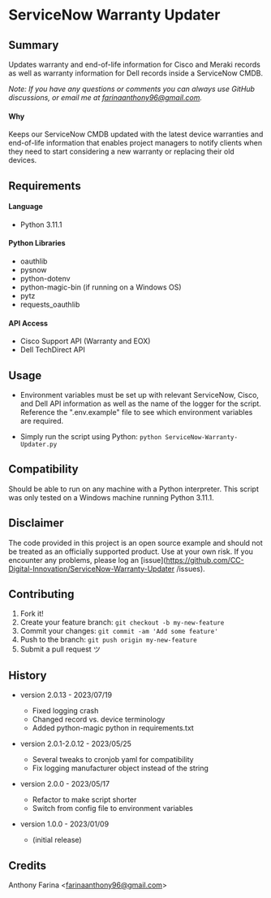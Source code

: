 # ServiceNow Warranty Updater

## Summary
Updates warranty and end-of-life information for Cisco and Meraki records as 
well as warranty information for Dell records inside a ServiceNow CMDB.

_Note: If you have any questions or comments you can always use GitHub
discussions, or email me at farinaanthony96@gmail.com._

#### Why
Keeps our ServiceNow CMDB updated with the latest device warranties and 
end-of-life information that enables project managers to notify clients when
they need to start considering a new warranty or replacing their old devices.

## Requirements

#### Language
- Python 3.11.1

#### Python Libraries
- oauthlib
- pysnow
- python-dotenv
- python-magic-bin (if running on a Windows OS)
- pytz
- requests_oauthlib

#### API Access
- Cisco Support API (Warranty and EOX)
- Dell TechDirect API

## Usage
- Environment variables must be set up with relevant ServiceNow, Cisco, and 
  Dell API information as well as the name of the logger for the script. 
  Reference the ".env.example" file to see which environment variables are 
  required.

- Simply run the script using Python:
  `python ServiceNow-Warranty-Updater.py`

## Compatibility
Should be able to run on any machine with a Python interpreter. This script
was only tested on a Windows machine running Python 3.11.1.

## Disclaimer
The code provided in this project is an open source example and should not
be treated as an officially supported product. Use at your own risk. If you
encounter any problems, please log an
[issue](https://github.com/CC-Digital-Innovation/ServiceNow-Warranty-Updater
/issues).

## Contributing
1. Fork it!
2. Create your feature branch: `git checkout -b my-new-feature`
3. Commit your changes: `git commit -am 'Add some feature'`
4. Push to the branch: `git push origin my-new-feature`
5. Submit a pull request ツ

## History
-  version 2.0.13 - 2023/07/19
    - Fixed logging crash
    - Changed record vs. device terminology
    - Added python-magic python in requirements.txt

-  version 2.0.1-2.0.12 - 2023/05/25
    - Several tweaks to cronjob yaml for compatibility
    - Fix logging manufacturer object instead of the string

-  version 2.0.0 - 2023/05/17
    - Refactor to make script shorter
    - Switch from config file to environment variables

-  version 1.0.0 - 2023/01/09
    - (initial release)

## Credits
Anthony Farina <<farinaanthony96@gmail.com>>

